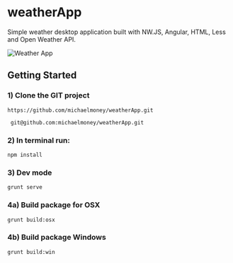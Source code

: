 # weatherApp
 Simple weather desktop application built with NW.JS, Angular, HTML, Less and Open Weather API.

<img src="http://michaelmoney.pl/img/new_splash.jpg" alt="Weather App" />


## Getting Started

### 1) Clone the GIT project
 ```
 https://github.com/michaelmoney/weatherApp.git
 ```
 
```
 git@github.com:michaelmoney/weatherApp.git
 ```

### 2) In terminal run:
```
npm install
```

### 3) Dev mode
```
grunt serve
```

### 4a) Build package for OSX
```
grunt build:osx
```

### 4b) Build package Windows
```
grunt build:win
```
